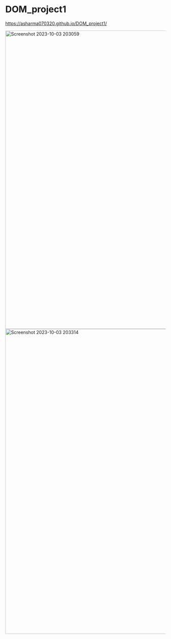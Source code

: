 # DOM_project1
https://asharma070320.github.io/DOM_project1/


<img width="939" alt="Screenshot 2023-10-03 203059" src="https://github.com/Asharma070320/DOM_project1/assets/127501344/8cde42fa-2096-476c-a8a2-d4f2bd3af0ee">


<img width="960" alt="Screenshot 2023-10-03 203314" src="https://github.com/Asharma070320/DOM_project1/assets/127501344/2cdcdab7-0390-4e18-877f-f003e1162cfa">
